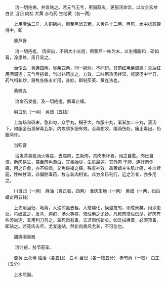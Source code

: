 <!-- { "loadSidebar": true } -->
　　 治一切疮疡，并宜贴之。若元气无亏，用隔蒜灸，更服活命饮，以收全玄参 白芷 当归 肉桂 大黄 赤芍药 生地黄（各一两）

　　上用麻油二斤，入铜锅内，煎至黑滤去粗，入黄丹十二两，再煎，水中捻软硬得中，即

　　藜芦膏

　　 治一切疮疽， 肉突出，不问大小长短，用藜芦一味为末，以生猪脂和，研如膏，涂患处，周日易之。

　　治便血：黄连四两，吴茱四两，同一锅炒，不同研。粪前红用茱调酒；粪后红用酒调连；元气亏损者，当以补药加之，方效。二味用热汤拌湿，炖滚汤中半日，药气相和炒，将焦各拣出听用，甚妙。即制茱萸、黄连法也。

　　黄矾丸

　　 治金石发疽，及一切疮疽，解毒止痛。

　　明白矾（一两） 黄蜡（五钱）

　　上熔蜡和矾末，急和匀，众手丸，桐子大。每服十丸，渐渐加二十丸，滚汤下。如服金石发解毒瓦斯，内攻须多服有效。治毒蛇咬，熔滴伤处，痛止毒出，仍服两许。

　　当归膏

　　 治发背痈疽汤火等症，去腐肉，生新肉，其肉未坏者，用之自愈。肉已自溃，新肉易生，搽至肉色渐白，其毒始尽，生肌最速。其外肉 干爬，连好肉作痛，用之自愈，亦不结痂，又免皴揭之痛，殊有神效。盖黄蜡主生肌止痛，补血续筋，性味甘温，非偏胜毒药，故与新肉相宜。此方余已刊行，近之治者，亦多用之。

　　川当归（一两） 麻油（真正者，四两） 淮庆生地（一两） 黄蜡（一两，如白蜡止用五钱）

　　上先用当归、地黄，入油煎黑去粗，入蜡熔化，候温搅匀，即成膏矣。用涂患处，将纸盖之，发背、痈疽、汤火等症，溃烂用之尤妙。凡死肉溃烂已尽，好肉有些须尚连，宜用利刀剪之，盖死肉有毒，去迟则伤新矣。如洗拭换膏，必须预备，即贴之。若死肉去尽，尤宜速贴，然新肉畏风尤甚，不可忽也。

　　蠲痹消毒散

　　 治时疮，肢节筋挛。

　　姜黄 土茯苓 独活（各五钱） 白术 当归（各一钱五分） 赤芍药（一钱） 白芷（五分）

　　上水煎服。

　　
